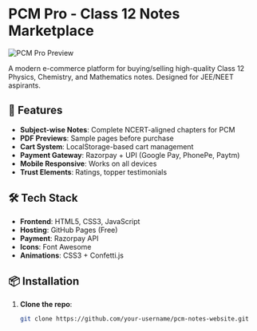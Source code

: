 # PCM Pro - Class 12 Notes Marketplace

![PCM Pro Preview](assets/images/hero-preview.png)

A modern e-commerce platform for buying/selling high-quality Class 12 Physics, Chemistry, and Mathematics notes. Designed for JEE/NEET aspirants.

## 🚀 Features

- **Subject-wise Notes**: Complete NCERT-aligned chapters for PCM
- **PDF Previews**: Sample pages before purchase
- **Cart System**: LocalStorage-based cart management
- **Payment Gateway**: Razorpay + UPI (Google Pay, PhonePe, Paytm)
- **Mobile Responsive**: Works on all devices
- **Trust Elements**: Ratings, topper testimonials

## 🛠️ Tech Stack

- **Frontend**: HTML5, CSS3, JavaScript
- **Hosting**: GitHub Pages (Free)
- **Payment**: Razorpay API
- **Icons**: Font Awesome
- **Animations**: CSS3 + Confetti.js

## 📦 Installation

1. **Clone the repo**:
   ```bash
   git clone https://github.com/your-username/pcm-notes-website.git
